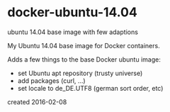 # docker-ubuntu-14.04
ubuntu 14.04 base image with few adaptions

My Ubuntu 14.04 base image for Docker containers.

Adds a few things to the base Docker ubuntu image:

+ set Ubuntu apt repository (trusty universe)
+ add packages (curl, ...)
+ set locale to de_DE.UTF8 (german sort order, etc)

created 2016-02-08 

